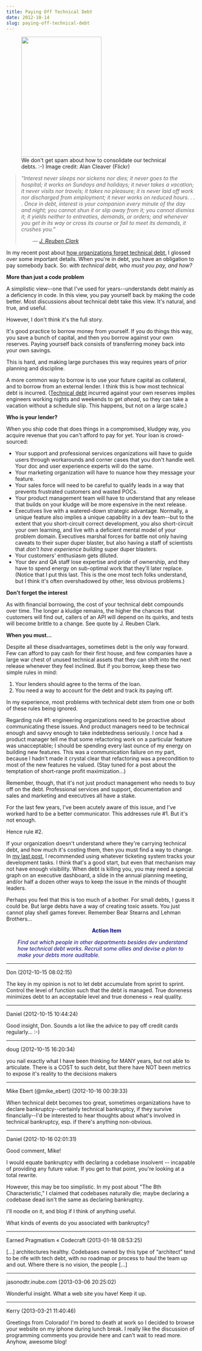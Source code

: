 ```yaml
---
title: Paying Off Technical Debt
date: 2012-10-14
slug: paying-off-technical-debt
---
```


<figure><img alt="" src="http://farm3.staticflickr.com/2785/4105722502_a442444bb9_n.jpg" height="320" width="213" /><figcaption>We don't get spam about how to consolidate our technical debts. :-) Image credit: Alan Cleaver (Flickr)</figcaption></figure>
<blockquote><em>“Interest never sleeps nor sickens nor dies; it never goes to the hospital; it works on Sundays and holidays; it never takes a vacation; it never visits nor travels; it takes no pleasure; it is never laid off work nor discharged from employment; it never works on reduced hours. . . . Once in debt, interest is your companion every minute of the day and night; you cannot shun it or slip away from it; you cannot dismiss it; it yields neither to entreaties, demands, or orders; and whenever you get in its way or cross its course or fail to meet its demands, it crushes you.”</em>
<p style="padding-left:30px;"><em>— <a class="zem_slink" title="J. Reuben Clark" href="http://en.wikipedia.org/wiki/J._Reuben_Clark" target="_blank" rel="wikipedia">J. Reuben Clark</a></em></p>
</blockquote>
In my recent post about <a title="Coping With Organizational Alzheimers" href="coping-with-organizational-alzheimers.md">how organizations forget technical debt</a>, I glossed over some important details. When you're in debt, you have an obligation to pay somebody back. So: <em>with technical debt, who must you pay, and how?</em>

<strong>More than just a code problem</strong>

A simplistic view--one that I've used for years--understands debt mainly as a deficiency in code. In this view, you pay yourself back by making the code better. Most discussions about technical debt take this view. It's natural, and true, and useful.

However, I don't think it's the full story.

It's good practice to borrow money from yourself. If you do things this way, you save a bunch of capital, and then you borrow against your own reserves. Paying yourself back consists of transferring money back into your own savings.

This is hard, and making large purchases this way requires years of prior planning and discipline.

A more common way to borrow is <!--more-->to use your future capital as collateral, and to borrow from an external lender. I think this is how most technical debt is incurred. (<a class="zem_slink" title="Technical debt" href="http://en.wikipedia.org/wiki/Technical_debt" target="_blank" rel="wikipedia">Technical debt</a> incurred against your own reserves implies engineers working nights and weekends to get <em>ahead</em>, so they can take a vacation without a schedule slip. This happens, but not on a large scale.)

<strong>Who is your lender?</strong>

When you ship code that does things in a compromised, kludgey way, you acquire revenue that you can't afford to pay for yet. Your loan is crowd-sourced:
<ul>
	<li>Your support and professional services organizations will have to guide users through workarounds and corner cases that you don't handle well. Your doc and user experience experts will do the same.</li>
	<li>Your marketing organization will have to nuance how they message your feature.</li>
	<li>Your sales force will need to be careful to qualify leads in a way that prevents frustrated customers and wasted POCs.</li>
	<li>Your product management team will have to understand that any release that builds on your kludge will be more expensive in the next release.</li>
	<li>Executives live with a watered-down strategic advantage. Normally, a unique feature also implies a unique capability in a dev team--but to the extent that you short-circuit correct development, you also short-circuit your own learning, and live with a deficient mental model of your problem domain. Executives marshal forces for battle not only having caveats to their super duper blaster, but also having a staff of scientists that <em>don't have experience building</em> super duper blasters.</li>
	<li>Your customers' enthusiasm gets diluted.</li>
	<li>Your dev and QA staff lose expertise and pride of ownership, and they have to spend energy on sub-optimal work that they'll later replace. (Notice that I put this last. This is the one most tech folks understand, but I think it's often overshadowed by other, less obvious problems.)</li>
</ul>
<strong>Don't forget the interest</strong>

As with financial borrowing, the cost of your technical debt compounds over time. The longer a kludge remains, the higher the chances that customers will find out, callers of an API will depend on its quirks, and tests will become brittle to a change. See quote by J. Reuben Clark.

<strong>When you must...</strong>

Despite all these disadvantages, sometimes debt is the only way forward. Few can afford to pay cash for their first house, and few companies have a large war chest of unused technical assets that they can shift into the next release whenever they feel inclined. But if you borrow, keep these two simple rules in mind:
<ol>
	<li>Your lenders should agree to the terms of the loan.</li>
	<li>You need a way to account for the debt and track its paying off.</li>
</ol>
In my experience, most problems with technical debt stem from one or both of these rules being ignored.

Regarding rule #1: engineering organizations need to be proactive about communicating these issues. And product managers need to be technical enough and savvy enough to take indebtedness seriously. I once had a product manager tell me that some refactoring work on a particular feature was unacceptable; I should be spending every last ounce of my energy on building new features. This was a communication failure on my part, because I hadn't made it crystal clear that refactoring was a precondition to most of the new features he valued. (Stay tuned for a post about the temptation of short-range profit maximization...)

Remember, though, that it's not just product management who needs to buy off on the debt. Professional services and support, documentation and sales and marketing and executives all have a stake.

For the last few years, I've been acutely aware of this issue, and I've worked hard to be a better communicator. This addresses rule #1. But it's not enough.

Hence rule #2.

If your organization doesn't understand where they're carrying technical debt, and how much it's costing them, then you must find a way to change. In <a title="Coping With Organizational Alzheimers" href="coping-with-organizational-alzheimers.md">my last post</a>, I recommended using whatever ticketing system tracks your development tasks. I think that's a good start, but even that mechanism may not have enough visibility. When debt is killing you, you may need a special graph on an executive dashboard, a slide in the annual planning meeting, and/or half a dozen other ways to keep the issue in the minds of thought leaders.

Perhaps you feel that this is too much of a bother. For small debts, I guess it could be. But large debts have a way of creating toxic assets. You just cannot play shell games forever. Remember Bear Stearns and Lehman Brothers...
<p style="padding-left:30px;text-align:center;"><span style="color:#000080;"><strong>Action Item</strong></span></p>
<p style="padding-left:30px;"><span style="color:#000080;"><em>Find out which people in other departments besides dev understand how technical debt works. Recruit some allies and devise a plan to make your debts more auditable.</em></span></p>



---

Don (2012-10-15 08:02:15)

The key in my opinion is not to let debt accumulate from sprint to sprint. Control the level of function such that the debt is managed. True doneness minimizes debt to an acceptable level and true doneness = real quality.

---

Daniel (2012-10-15 10:44:24)

Good insight, Don. Sounds a lot like the advice to pay off credit cards regularly... :-)

---

doug (2012-10-15 16:20:34)

you nail exactly what I have been thinking for MANY years, but not able to articulate. There is a COST to such debt, but there have NOT been metrics to expose it's reality to the decisions makers

---

Mike Ebert (@mike_ebert) (2012-10-16 00:39:33)

When technical debt becomes too great, sometimes organizations have to declare bankruptcy--certainly technical bankruptcy, if they survive financially--I'd be interested to hear thoughts about what's involved in technical bankruptcy, esp. if there's anything non-obvious.

---

Daniel (2012-10-16 02:01:31)

Good comment, Mike!

I would equate bankruptcy with declaring a codebase insolvent -- incapable of providing any future value. If you get to that point, you're looking at a total rewrite.

However, this may be too simplistic. In my post about "The 8th Characteristic," I claimed that codebases naturally die; maybe declaring a codebase dead isn't the same as declaring bankruptcy.

I'll noodle on it, and blog if I think of anything useful.

What kinds of events do you associated with bankruptcy?

---

Earned Pragmatism &laquo; Codecraft (2013-01-18 08:53:25)

[...] architectures healthy. Codebases owned by this type of “architect” tend to be rife with tech debt, with no roadmap or process to haul the team up and out. Where there is no vision, the people [...]

---

jasonodtr.inube.com (2013-03-06 20:25:02)

Wonderful insight. What a web site you have! Keep it up.

---

Kerry (2013-03-21 11:40:46)

Greetings from Colorado! I'm bored to death at work so I decided to browse your website on my iphone during lunch break. I really like the discussion of programming comments you provide here and can't wait to read more. Anyhow, awesome blog!











